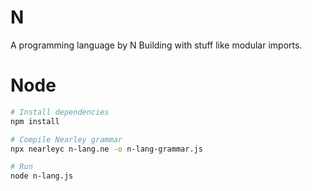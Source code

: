 # N
A programming language by N Building with stuff like modular imports.

# Node

```sh
# Install dependencies
npm install

# Compile Nearley grammar
npx nearleyc n-lang.ne -o n-lang-grammar.js

# Run
node n-lang.js
```
